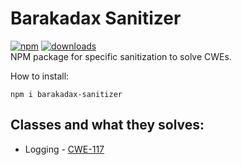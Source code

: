 # Barakadax Sanitizer

[![npm](https://img.shields.io/npm/v/barakadax-sanitizer.svg)](https://www.npmjs.com/package/barakadax-sanitizer)
[![downloads](https://img.shields.io/npm/dt/barakadax-sanitizer.svg)](https://www.npmjs.com/package/barakadax-sanitizer)<br>
NPM package for specific sanitization to solve CWEs.<br>

How to install:

```shell
npm i barakadax-sanitizer
```

## Classes and what they solves:

<ul>
    <li>
        Logging - <a href="https://cwe.mitre.org/data/definitions/117.html" target="_blank">CWE-117</a>
    </li>
</ul>

